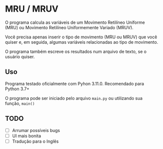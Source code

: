# MRU / MRUV

O programa calcula as variáveis de um Movimento Retilíneo Uniforme (MRU) ou Movimento Retilíneo Uniformemente Variado (MRUV).

Você precisa apenas inserir o tipo de movimento (MRU ou MRUV) que você quiser e, em seguida, algumas variáveis relacionadas ao tipo de movimento.

O programa também escreve os resultados num arquivo de texto, se o usuário quiser.

## Uso

Programa testado oficialmente com Pyhon 3.11.0. Recomendado para Python 3.7+

O programa pode ser iniciado pelo arquivo `main.py` ou utilizando sua função, `main()`

## TODO
- [ ] Arrumar possíveis bugs
- [ ] UI mais bonita
- [ ] Tradução para o Inglês